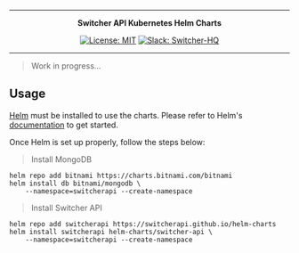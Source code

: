 ***

<div align="center">
<b>Switcher API Kubernetes Helm Charts</b>
</div>

<div align="center">

[![License: MIT](https://img.shields.io/badge/License-MIT-yellow.svg)](https://opensource.org/licenses/MIT)
[![Slack: Switcher-HQ](https://img.shields.io/badge/slack-@switcher/hq-blue.svg?logo=slack)](https://switcher-hq.slack.com/)

</div>

***

> Work in progress...

## Usage

[Helm](https://helm.sh) must be installed to use the charts.
Please refer to Helm's [documentation](https://helm.sh/docs/) to get started.

Once Helm is set up properly, follow the steps below:

> Install MongoDB
```console
helm repo add bitnami https://charts.bitnami.com/bitnami
helm install db bitnami/mongodb \
    --namespace=switcherapi --create-namespace
```

> Install Switcher API
```console
helm repo add switcherapi https://switcherapi.github.io/helm-charts
helm install switcherapi helm-charts/switcher-api \
    --namespace=switcherapi --create-namespace
```